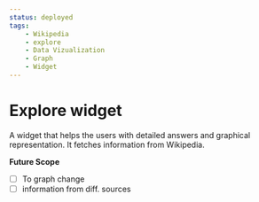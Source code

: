 ```yaml
---
status: deployed
tags:
    - Wikipedia
    - explore
    - Data Vizualization
    - Graph
    - Widget
---
```


# Explore widget 

A widget that helps the users with detailed answers and graphical representation. It fetches information from Wikipedia.

**Future Scope**
- [ ] To graph change
- [ ] information from diff. sources